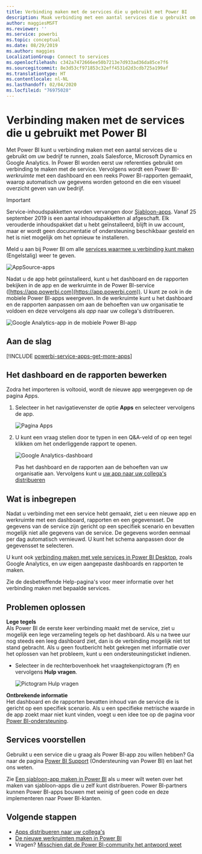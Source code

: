 ```yaml
---
title: Verbinding maken met de services die u gebruikt met Power BI
description: Maak verbinding met een aantal services die u gebruikt om uw bedrijf te runnen, zoals Salesforce, Microsoft Dynamics CRM en Google Analytics.
author: maggiesMSFT
ms.reviewer: ''
ms.service: powerbi
ms.topic: conceptual
ms.date: 08/29/2019
ms.author: maggies
LocalizationGroup: Connect to services
ms.openlocfilehash: c342a7472666ee50b7213e7d933ad36da85ce7f6
ms.sourcegitcommit: 8e3d53cf971853c32eff4531d2d3cdb725a199af
ms.translationtype: HT
ms.contentlocale: nl-NL
ms.lasthandoff: 02/04/2020
ms.locfileid: "76975028"
---
```

# <a name="connect-to-the-services-you-use-with-power-bi"></a>Verbinding maken met de services die u gebruikt met Power BI
Met Power BI kunt u verbinding maken met een aantal services die u gebruikt om uw bedrijf te runnen, zoals Salesforce, Microsoft Dynamics en Google Analytics. In Power BI worden eerst uw referenties gebruikt om verbinding te maken met de service. Vervolgens wordt een Power BI-*werkruimte* met een dashboard en een reeks Power BI-rapporten gemaakt, waarop automatisch uw gegevens worden getoond en die een visueel overzicht geven van uw bedrijf.

>[!IMPORTANT]
>Service-inhoudspakketten worden vervangen door [Sjabloon-apps](https://docs.microsoft.com/power-bi/service-template-apps-overview). Vanaf 25 september 2019 is een aantal inhoudspakketten al afgeschaft. Elk verouderde inhoudspakket dat u hebt geïnstalleerd, blijft in uw account, maar er wordt geen documentatie of ondersteuning beschikbaar gesteld en het is niet mogelijk om het opnieuw te installeren.

Meld u aan bij Power BI om alle [services waarmee u verbinding kunt maken](https://app.powerbi.com/getdata/services) (Engelstalig) weer te geven. 

![AppSource-apps](media/service-connect-to-services/overview.png)

Nadat u de app hebt geïnstalleerd, kunt u het dashboard en de rapporten bekijken in de app en de werkruimte in de Power BI-service ([https://app.powerbi.com](https://app.powerbi.com)). U kunt ze ook in de mobiele Power BI-apps weergeven. In de werkruimte kunt u het dashboard en de rapporten aanpassen om aan de behoeften van uw organisatie te voldoen en deze vervolgens als *app* naar uw collega's distribueren. 

![Google Analytics-app in de mobiele Power BI-app](media/service-connect-to-services/power-bi-service-mobile-app-240.png)

## <a name="get-started"></a>Aan de slag
[!INCLUDE [powerbi-service-apps-get-more-apps](./includes/powerbi-service-apps-get-more-apps.md)]

## <a name="edit-the-dashboard-and-reports"></a>Het dashboard en de rapporten bewerken
Zodra het importeren is voltooid, wordt de nieuwe app weergegeven op de pagina Apps.

1. Selecteer in het navigatievenster de optie **Apps** en selecteer vervolgens de app.
   
     ![Pagina Apps](media/service-connect-to-services/power-bi-service-apps-open-app.png)
2. U kunt een vraag stellen door te typen in een Q&A-veld of op een tegel klikken om het onderliggende rapport te openen. 
   
    ![Google Analytics-dashboard](media/service-connect-to-services/googleanalytics2.png)
   
    Pas het dashboard en de rapporten aan de behoeften van uw organisatie aan. Vervolgens kunt u [uw app naar uw collega's distribueren](service-create-distribute-apps.md)

## <a name="whats-included"></a>Wat is inbegrepen
Nadat u verbinding met een service hebt gemaakt, ziet u een nieuwe app en werkruimte met een dashboard, rapporten en een gegevensset. De gegevens van de service zijn gericht op een specifiek scenario en bevatten mogelijk niet alle gegevens van de service. De gegevens worden eenmaal per dag automatisch vernieuwd. U kunt het schema aanpassen door de gegevensset te selecteren.

U kunt ook [verbinding maken met vele services in Power BI Desktop](desktop-data-sources.md), zoals Google Analytics, en uw eigen aangepaste dashboards en rapporten te maken.  

Zie de desbetreffende Help-pagina's voor meer informatie over het verbinding maken met bepaalde services.

## <a name="troubleshooting"></a>Problemen oplossen
**Lege tegels**  
Als Power BI de eerste keer verbinding maakt met de service, ziet u mogelijk een lege verzameling tegels op het dashboard. Als u na twee uur nog steeds een leeg dashboard ziet, dan is de verbinding mogelijk niet tot stand gebracht. Als u geen foutbericht hebt gekregen met informatie over het oplossen van het probleem, kunt u een ondersteuningsticket indienen.

* Selecteer in de rechterbovenhoek het vraagtekenpictogram (**?**) en vervolgens **Hulp vragen**.
  
    ![Pictogram Hulp vragen](media/service-connect-to-services/power-bi-service-get-help.png)

**Ontbrekende informatie**  
Het dashboard en de rapporten bevatten inhoud van de service die is gericht op een specifiek scenario. Als u een specifieke metrische waarde in de app zoekt maar niet kunt vinden, voegt u een idee toe op de pagina voor [Power BI-ondersteuning](https://support.powerbi.com/forums/265200-power-bi).

## <a name="suggesting-services"></a>Services voorstellen
Gebruikt u een service die u graag als Power BI-app zou willen hebben? Ga naar de pagina [Power BI Support](https://support.powerbi.com/forums/265200-power-bi) (Ondersteuning van Power BI) en laat het ons weten.

Zie [Een sjabloon-app maken in Power BI](service-template-apps-create.md) als u meer wilt weten over het maken van sjabloon-apps die u zelf kunt distribueren. Power BI-partners kunnen Power BI-apps bouwen met weinig of geen code en deze implementeren naar Power BI-klanten. 

## <a name="next-steps"></a>Volgende stappen
* [Apps distribueren naar uw collega's](service-create-distribute-apps.md)
* [De nieuwe werkruimten maken in Power BI](service-create-the-new-workspaces.md)
* Vragen? [Misschien dat de Power BI-community het antwoord weet](https://community.powerbi.com/)

